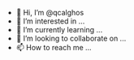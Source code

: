 - 👋 Hi, I’m @qcalghos
- 👀 I’m interested in ...
- 🌱 I’m currently learning ...
- 💞️ I’m looking to collaborate on ...
- 📫 How to reach me ...

<!---
qcalghos/qcalghos is a ✨ special ✨ repository because its `README.md` (this file) appears on your GitHub profile.
You can click the Preview link to take a look at your changes.
--->
